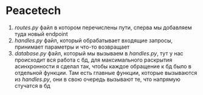 # Peacetech

1) *routes.py* файл в котором перечислены пути, сперва мы добавляем туда новый endpoint
2) *handles.py* файл, который обрабатывает входящие запросы, принимает параметры и что-то возвращает
3) *database.py* файл, который мы вызываем в *handles.py*, тут у нас происходит вся работа с бд,
для максимального раскрытия асинхронности я сделал так, чтобы каждое обращение к бд было в отдельной функции.
Там есть главные функции, которые вызываются из *handles.py*, они в свою очередь вызывают те, что напрямую стучатся в бд
